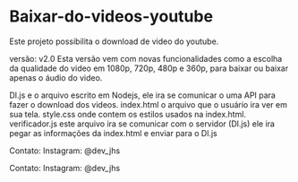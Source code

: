 # Baixar-do-videos-youtube
Este projeto possibilita o download de video do youtube.

versão: v2.0
Esta versão vem com novas funcionalidades como a escolha da qualidade do video em 1080p, 720p, 480p e 360p, para baixar ou baixar apenas o áudio do video.

Dl.js e o arquivo escrito em Nodejs, ele ira se comunicar o uma API para fazer o download dos videos. index.html o arquivo que o usuário ira ver em sua tela. style.css onde contem os estilos usados na index.html. verificador.js este arquivo ira se comunicar com o servidor (Dl.js) ele ira pegar as informações da index.html e enviar para o Dl.js

Contato: Instagram: @dev_jhs

Contato: 
Instagram: @dev_jhs
